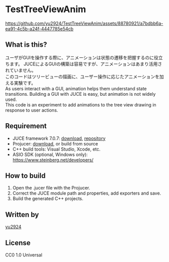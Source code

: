 # TestTreeViewAnim
 
https://github.com/yu2924/TestTreeViewAnim/assets/88780921/a7bdbb6a-ea91-4c5b-a24f-4447785e54cb

## What is this?

ユーザがGUIを操作する際に、アニメーションは状態の遷移を把握するのに役立ちます。
JUCEによるGUIの構築は容易ですが、アニメーションはあまり活用されていません。  
このコードはツリービューの描画に、ユーザー操作に応じたアニメーションを加える実験です。  
As users interact with a GUI, animation helps them understand state transitions.
Building a GUI with JUCE is easy, but animation is not widely used.  
This code is an experiment to add animations to the tree view drawing in response to user actions.

  ## Requirement

* JUCE framework 7.0.7: [download](https://juce.com/get-juce/download), [repository](https://github.com/juce-framework/JUCE)
* Projucer: [download](https://juce.com/discover/projucer), or build from source
* C++ build tools: Visual Studio, Xcode, etc.
* ASIO SDK (optional, Windows only): https://www.steinberg.net/developers/

## How to build

1. Open the .jucer file with the Projucer.
2. Correct the JUCE module path and properties, add exporters and save.
3. Build the generated C++ projects.

## Written by

[yu2924](https://twitter.com/yu2924)

## License

CC0 1.0 Universal
